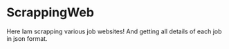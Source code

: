 # ScrappingWeb
Here Iam scrapping various job websites! 
And getting all details of each job in json format.
